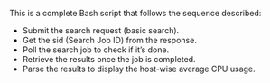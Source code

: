 This is a complete Bash script that follows the sequence described:

- Submit the search request (basic search).
- Get the sid (Search Job ID) from the response.
- Poll the search job to check if it’s done.
- Retrieve the results once the job is completed.
- Parse the results to display the host-wise average CPU usage.
